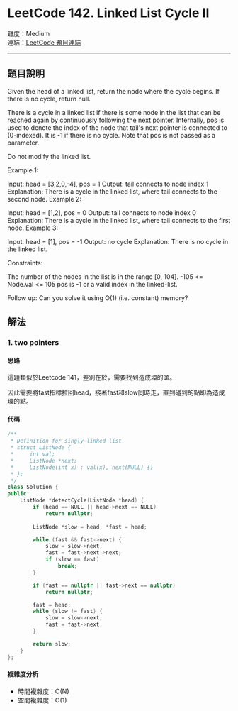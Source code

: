 # LeetCode 142. Linked List Cycle II

難度：Medium  
連結：[LeetCode 題目連結](https://leetcode.com/problems/linked-list-cycle-ii/description/)

---

## 題目說明
    
Given the head of a linked list, return the node where the cycle begins. If there is no cycle, return null.

There is a cycle in a linked list if there is some node in the list that can be reached again by continuously following the next pointer. Internally, pos is used to denote the index of the node that tail's next pointer is connected to (0-indexed). It is -1 if there is no cycle. Note that pos is not passed as a parameter.

Do not modify the linked list.

 

Example 1:


Input: head = [3,2,0,-4], pos = 1
Output: tail connects to node index 1
Explanation: There is a cycle in the linked list, where tail connects to the second node.
Example 2:


Input: head = [1,2], pos = 0
Output: tail connects to node index 0
Explanation: There is a cycle in the linked list, where tail connects to the first node.
Example 3:


Input: head = [1], pos = -1
Output: no cycle
Explanation: There is no cycle in the linked list.
 

Constraints:

The number of the nodes in the list is in the range [0, 104].
-105 <= Node.val <= 105
pos is -1 or a valid index in the linked-list.
 

Follow up: Can you solve it using O(1) (i.e. constant) memory?

## 解法
### 1. two pointers
#### 思路

這題類似於Leetcode 141，差別在於，需要找到造成環的頭。

因此需要將fast指標拉回head，接著fast和slow同時走，直到碰到的點即為造成環的點。

#### 代碼
```c++
/**
 * Definition for singly-linked list.
 * struct ListNode {
 *     int val;
 *     ListNode *next;
 *     ListNode(int x) : val(x), next(NULL) {}
 * };
 */
class Solution {
public:
    ListNode *detectCycle(ListNode *head) {
        if (head == NULL || head->next == NULL)
            return nullptr;
            
        ListNode *slow = head, *fast = head;

        while (fast && fast->next) {
            slow = slow->next;
            fast = fast->next->next;
            if (slow == fast)
                break;
        }

        if (fast == nullptr || fast->next == nullptr)
            return nullptr;

        fast = head;
        while (slow != fast) {
            slow = slow->next;
            fast = fast->next;
        }

        return slow;
    }
};
```

#### 複雜度分析

- 時間複雜度：O(N)
- 空間複雜度：O(1)
